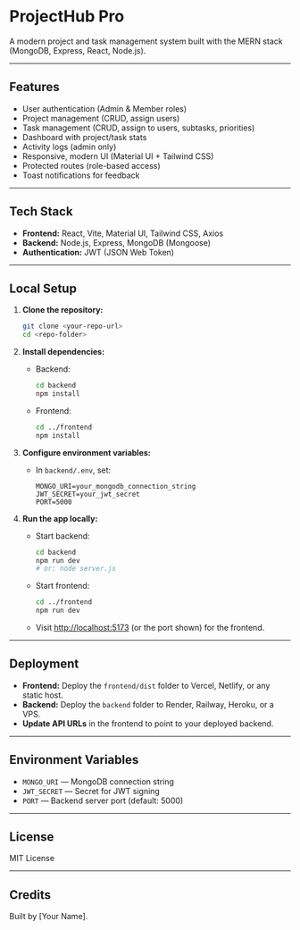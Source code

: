 # ProjectHub Pro

A modern project and task management system built with the MERN stack (MongoDB, Express, React, Node.js).

---

##  Features

- User authentication (Admin & Member roles)
- Project management (CRUD, assign users)
- Task management (CRUD, assign to users, subtasks, priorities)
- Dashboard with project/task stats
- Activity logs (admin only)
- Responsive, modern UI (Material UI + Tailwind CSS)
- Protected routes (role-based access)
- Toast notifications for feedback

---

##  Tech Stack

- **Frontend:** React, Vite, Material UI, Tailwind CSS, Axios
- **Backend:** Node.js, Express, MongoDB (Mongoose)
- **Authentication:** JWT (JSON Web Token)

---

##  Local Setup

1. **Clone the repository:**

   ```bash
   git clone <your-repo-url>
   cd <repo-folder>
   ```

2. **Install dependencies:**

   - Backend:
     ```bash
     cd backend
     npm install
     ```
   - Frontend:
     ```bash
     cd ../frontend
     npm install
     ```

3. **Configure environment variables:**

   - In `backend/.env`, set:
     ```env
     MONGO_URI=your_mongodb_connection_string
     JWT_SECRET=your_jwt_secret
     PORT=5000
     ```

4. **Run the app locally:**
   - Start backend:
     ```bash
     cd backend
     npm run dev
     # or: node server.js
     ```
   - Start frontend:
     ```bash
     cd ../frontend
     npm run dev
     ```
   - Visit [http://localhost:5173](http://localhost:5173) (or the port shown) for the frontend.

---

##  Deployment

- **Frontend:** Deploy the `frontend/dist` folder to Vercel, Netlify, or any static host.
- **Backend:** Deploy the `backend` folder to Render, Railway, Heroku, or a VPS.
- **Update API URLs** in the frontend to point to your deployed backend.

---

##  Environment Variables

- `MONGO_URI` — MongoDB connection string
- `JWT_SECRET` — Secret for JWT signing
- `PORT` — Backend server port (default: 5000)

---

##  License

MIT License

---

##  Credits

Built by [Your Name].
